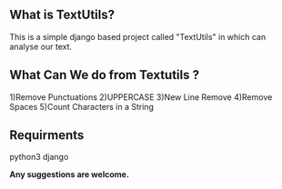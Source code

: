 <h2>What is TextUtils?</h2>

This is a simple django based project
called "TextUtils" in which can analyse
our text.


<h2>What Can We do from Textutils ?</h2>
1)Remove Punctuations
2)UPPERCASE
3)New Line Remove
4)Remove Spaces
5)Count Characters in a String


<h2>Requirments</h2>
python3
django





<b>Any suggestions are welcome.<b>
